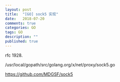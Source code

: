 ```yaml
---
layout: post
title:  "[GO] sock5 实现"
date:   2018-07-20
comments: true
categories: GO
tags: GO
description: ""
published: true
---
```


rfc 1928.

/usr/local/gopath/src/golang.org/x/net/proxy/sock5.go

https://github.com/MDGSF/sock5




